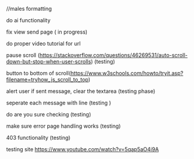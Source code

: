 

//males formatting

do ai functionality

fix view send page ( in progress)

do proper video tutorial for url 

pause scroll (https://stackoverflow.com/questions/46269531/auto-scroll-down-but-stop-when-user-scrolls) (testing)

button to bottom of scroll(https://www.w3schools.com/howto/tryit.asp?filename=tryhow_js_scroll_to_top)

alert user if sent message, clear the textarea (testing phase)


seperate each message with line (testing )

do are you sure checking (testing)

make sure error page handling works (testing)

403 functionality (testing)


testing site https://www.youtube.com/watch?v=5qap5aO4i9A